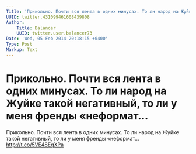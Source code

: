 ```yaml
---
Title: 'Прикольно. Почти вся лента в одних минусах. То ли народ на Жуйке такой негативный, то ли у меня френды «неформат...'
UUID: twitter.431099461608439808
Author:
    Title: Balancer
    UUID: twitter.user.balancer73
Date: 'Wed, 05 Feb 2014 20:18:15 +0400'
Type: Post
Markup: Text
---
```


# Прикольно. Почти вся лента в одних минусах. То ли народ на Жуйке такой негативный, то ли у меня френды «неформат...

Прикольно. Почти вся лента в одних минусах. То ли народ на
Жуйке такой негативный, то ли у меня френды «неформат...
http://t.co/5VE48EqXPa